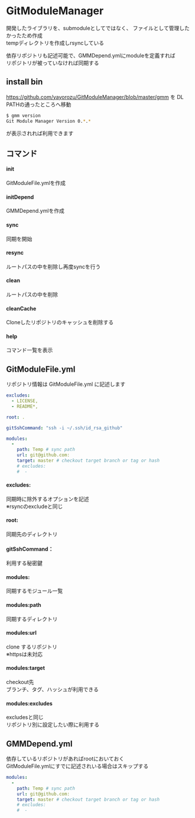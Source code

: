 # GitModuleManager
開発したライブラリを、submoduleとしてではなく、
ファイルとして管理したかったため作成  
tempディレクトリを作成しrsyncしている


依存リポジトリも記述可能で、GMMDepend.ymlにmoduleを定義すれば  
リポジトリが被っていなければ同期する

## install bin 

https://github.com/yayorozu/GitModuleManager/blob/master/gmm を DL  
PATHの通ったところへ移動

```bash
$ gmm version
Git Module Manager Version 0.*.*
```

が表示されれば利用できます

## コマンド
#### init
GitModuleFile.ymlを作成

#### initDepend
GMMDepend.ymlを作成

#### sync
同期を開始

#### resync
ルートパスの中を削除し再度syncを行う

#### clean
ルートパスの中を削除

#### cleanCache
Cloneしたリポジトリのキャッシュを削除する

#### help
コマンド一覧を表示

## GitModuleFile.yml

リポジトリ情報は GitModuleFile.yml に記述します

```yaml
excludes: 
  - LICENSE,
  - README*,

root: .

gitSshCommand: "ssh -i ~/.ssh/id_rsa_github"

modules:
  -
    path: Temp # sync path
    url: git@github.com:
    target: master # checkout target branch or tag or hash
    # excludes: 
    #  - 
```

#### excludes:
同期時に除外するオプションを記述  
※rsyncのexcludeと同じ

#### root:
同期先のディレクトリ

#### gitSshCommand：
利用する秘密鍵

#### modules:
同期するモジュール一覧

#### modules:path
同期するディレクトリ

#### modules:url
clone するリポジトリ  
※httpsは未対応

#### modules:target
checkout先  
ブランチ、タグ、ハッシュが利用できる

#### modules:excludes
excludesと同じ  
リポジトリ別に設定したい際に利用する

## GMMDepend.yml
依存しているリポジトリがあればrootにおいておく  
GitModuleFile.ymlにすでに記述されいる場合はスキップする

```yaml
modules:
  -
    path: Temp # sync path
    url: git@github.com:
    target: master # checkout target branch or tag or hash
    # excludes: 
    #  - 
```

